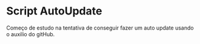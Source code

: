 # Script AutoUpdate
Começo de estudo na tentativa de conseguir fazer um auto update usando o auxilio do gitHub.
